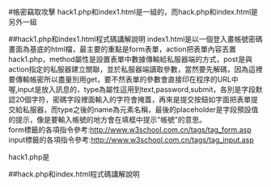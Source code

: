 #帳密竊取攻擊
hack1.php和index1.html是一組的，而hack.php和index.html是另外一組

##hack1.php和index1.html程式碼講解說明
index1.html是以一個登入畫帳號密碼畫面為基底的html檔，最主要的重點是form表單，action把表單內容丟置hack1.php，method屬性是設置表單中數據傳輸給私服器端的方式，post是與action指定的私服器建立關聯，並於私服器端讀取參數，當然要先解碼，因為這裡要傳輸帳密所以盡量別用get，要不然表單的參數會直接印在程序的URL中喔,input是放入訊息的，type為屬性這用到text,password,submit，各別是字段默認20個字符，密碼字段裡面輸入的字符會掩蓋，再來是提交按鈕如字面把表單提交給私服器，而type之後的name為元素名稱，最後的placeholder是字段預設值的提示，像是要輸入帳號的地方會在填框中提示"帳號"的意思。        
form標籤的各項指令參考:http://www.w3school.com.cn/tags/tag_form.asp      
input標籤的各項指令參考:http://www.w3school.com.cn/tags/tag_input.asp    
      
hack1.php是

##hack.php和index.html程式碼講解說明
